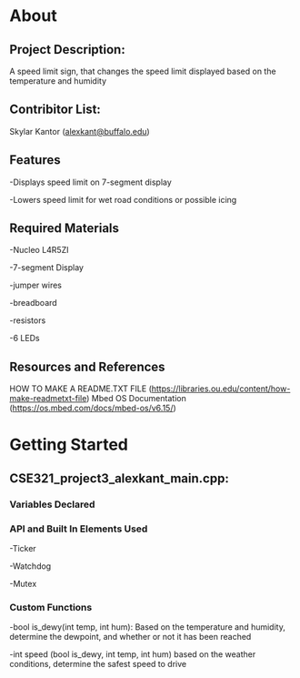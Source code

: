 About
======

Project Description:
------

A speed limit sign, that changes the speed limit displayed based on the temperature and humidity

Contribitor List:
------

Skylar Kantor (alexkant@buffalo.edu)

Features
------

-Displays speed limit on 7-segment display

-Lowers speed limit for wet road conditions or possible icing

Required Materials
------

-Nucleo L4R5ZI

-7-segment Display

-jumper wires

-breadboard

-resistors

-6 LEDs

Resources and References
------

HOW TO MAKE A README.TXT FILE (https://libraries.ou.edu/content/how-make-readmetxt-file) Mbed OS Documentation (https://os.mbed.com/docs/mbed-os/v6.15/)

Getting Started
======

CSE321_project3_alexkant_main.cpp:
------


### Variables Declared



### API and Built In Elements Used

-Ticker

-Watchdog

-Mutex



### Custom Functions

-bool is_dewy(int temp, int hum): Based on the temperature and humidity, determine the dewpoint, and whether or not it has been reached

-int speed (bool is_dewy, int temp, int hum) based on the weather conditions, determine the safest speed to drive
